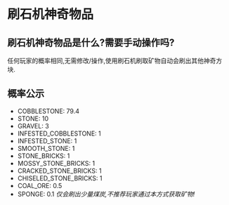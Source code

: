 # 刷石机神奇物品

## 刷石机神奇物品是什么?需要手动操作吗?

任何玩家的概率相同,无需修改/操作,使用刷石机刷取矿物自动会刷出其他神奇方块.

## 概率公示
- COBBLESTONE: 79.4
- STONE: 10
- GRAVEL: 3
- INFESTED_COBBLESTONE: 1
- INFESTED_STONE: 1
- SMOOTH_STONE: 1
- STONE_BRICKS: 1
- MOSSY_STONE_BRICKS: 1
- CRACKED_STONE_BRICKS: 1
- CHISELED_STONE_BRICKS: 1
- COAL_ORE: 0.5
- SPONGE: 0.1
  *仅会刷出少量煤炭,不推荐玩家通过本方式获取矿物!*
